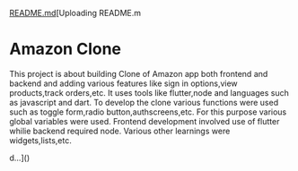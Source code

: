 [README.md](https://github.com/user-attachments/files/15988483/README.md)[Uploading README.m
# Amazon Clone

This project is about building  Clone of Amazon app both frontend and backend and adding various features like sign in options,view products,track orders,etc.
It uses tools like flutter,node and languages such as javascript and dart.
To develop the clone various functions were used such as toggle form,radio button,authscreens,etc.
For this purpose various global variables were used. Frontend development involved use of flutter whilie backend required node.
Various other learnings were widgets,lists,etc. 

d…]()
